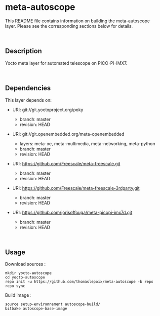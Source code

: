 # meta-autoscope

This README file contains information on building the meta-autoscope layer. Please see the corresponding sections below for details.

<br>

## Description

Yocto meta layer for automated telescope on PICO-PI-IMX7.

<br>

## Dependencies

This layer depends on:

* URI: git://git.yoctoproject.org/poky
  * branch: master
  * revision: HEAD

* URI: git://git.openembedded.org/meta-openembedded
  * layers: meta-oe, meta-multimedia, meta-networking, meta-python
  * branch: master
  * revision: HEAD

* URI: https://github.com/Freescale/meta-freescale.git
  * branch: master
  * revision: HEAD

* URI: https://github.com/Freescale/meta-freescale-3rdparty.git
  * branch: master
  * revision: HEAD

* URI: https://github.com/jorisoffouga/meta-picopi-imx7d.git
  * branch: master
  * revision: HEAD

<br>

## Usage

Download sources :

```
mkdir yocto-autoscope
cd yocto-autoscope
repo init -u https://github.com/thomaslepoix/meta-autoscope -b repo
repo sync
```

Build image :

```
source setup-environnement autoscope-build/ 
bitbake autoscope-base-image
```
